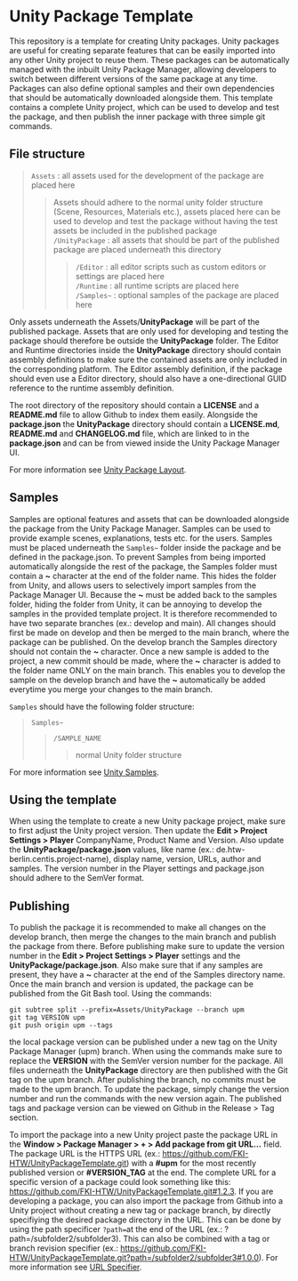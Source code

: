 # Unity Package Template

This repository is a template for creating Unity packages. Unity packages are useful for creating separate features that can be easily imported into any other Unity project to reuse them. These packages can be automatically managed with the inbuilt Unity Package Manager, allowing developers to switch between different versions of the same package at any time. Packages can also define optional samples and their own dependencies that should be automatically downloaded alongside them. This template contains a complete Unity project, which can be used to develop and test the package, and then publish the inner package with three simple git commands.

## File structure

> `Assets` : all assets used for the development of the package are placed here </br>
>> Assets should adhere to the normal unity folder structure (Scene, Resources, Materials etc.), assets placed here can be used to develop and test the package without having the test assets be included in the published package </br>
>> `/UnityPackage` : all assets that should be part of the published package are placed underneath this directory </br>
>>> `/Editor` : all editor scripts such as custom editors or settings are placed here </br>
>>> `/Runtime` : all runtime scripts are placed here </br>
>>> `/Samples~` : optional samples of the package are placed here </br>

Only assets underneath the Assets/<strong>UnityPackage</strong> will be part of the published package. Assets that are only used for developing and testing the package should therefore be outside the <strong>UnityPackage</strong> folder. The Editor and Runtime directories inside the <strong>UnityPackage</strong> directory should contain assembly definitions to make sure the contained assets are only included in the corresponding platform. The Editor assembly definition, if the package should even use a Editor directory, should also have a one-directional GUID reference to the runtime assembly definition.

The root directory of the repository should contain a <strong>LICENSE</strong> and a <strong>README.md</strong> file to allow Github to index them easily. Alongside the <strong>package.json</strong> the <strong>UnityPackage</strong> directory should contain a <strong>LICENSE.md</strong>, <strong>README.md</strong> and <strong>CHANGELOG.md</strong> file, which are linked to in the <strong>package.json</strong> and can be from viewed inside the Unity Package Manager UI. 

For more information see [Unity Package Layout](https://docs.unity3d.com/Manual/cus-layout.html).

## Samples

Samples are optional features and assets that can be downloaded alongside the package from the Unity Package Manager. Samples can be used to provide example scenes, explanations, tests etc. for the users. Samples must be placed underneath the `Samples~` folder inside the package and be defined in the package.json. To prevent Samples from being imported automatically alongside the rest of the package, the Samples folder must contain a <strong>~</strong> character at the end of the folder name. This hides the folder from Unity, and allows users to selectively import samples from the Package Manager UI. Because the <strong>~</strong> must be added back to the samples folder, hiding the folder from Unity, it can be annoying to develop the samples in the provided template project. It is therefore recommended to have two separate branches (ex.: develop and main). All changes should first be made on develop and then be merged to the main branch, where the package can be published. On the develop branch the Samples directory should not contain the <strong>~</strong> character. Once a new sample is added to the project, a new commit should be made, where the <strong>~</strong> character is added to the folder name ONLY on the main branch. This enables you to develop the sample on the develop branch and have the <strong>~</strong> automatically be added everytime you merge your changes to the main branch.

`Samples` should have the following folder structure:

> `Samples~`
>> `/SAMPLE_NAME`
>>> normal Unity folder structure

For more information see [Unity Samples](https://docs.unity3d.com/Manual/cus-samples.html).

## Using the template

When using the template to create a new Unity package project, make sure to first adjust the Unity project version. Then update the <strong>Edit > Project Settings > Player</strong> CompanyName, Product Name and Version. Also update the <strong>UnityPackage/package.json</strong> values, like name (ex.: de.htw-berlin.centis.project-name), display name, version, URLs, author and samples. The version number in the Player settings and package.json should adhere to the SemVer format.

## Publishing

To publish the package it is recommended to make all changes on the develop branch, then merge the changes to the main branch and publish the package from there. Before publishing make sure to update the version number in the <strong>Edit > Project Settings > Player</strong> settings and the <strong>UnityPackage/package.json</strong>. Also make sure that if any samples are present, they have a <strong>~</strong> character at the end of the Samples directory name. 
Once the main branch and version is updated, the package can be published from the Git Bash tool. Using the commands:

```
git subtree split --prefix=Assets/UnityPackage --branch upm
git tag VERSION upm
git push origin upm --tags
```

the local package version can be published under a new tag on the Unity Package Manager (upm) branch. When using the commands make sure to replace the <strong>VERSION</strong> with the SemVer version number for the package. All files underneath the <strong>UnityPackage</strong> directory are then published with the Git tag on the upm branch. After publishing the branch, no commits must be made to the upm branch. To update the package, simply change the version number and run the commands with the new version again. The published tags and package version can be viewed on Github in the Release > Tag section.

To import the package into a new Unity project paste the package URL in the <strong>Window > Package Manager > + > Add package from git URL...</strong> field. The package URL is the HTTPS URL (ex.: https://github.com/FKI-HTW/UnityPackageTemplate.git) with a <strong>#upm</strong> for the most recently published version or <strong>#VERSION_TAG</strong> at the end. The complete URL for a specific version of a package could look something like this: https://github.com/FKI-HTW/UnityPackageTemplate.git#1.2.3.
If you are developing a package, you can also import the package from Github into a Unity project without creating a new tag or package branch, by directly specifiying the desired package directory in the URL. This can be done by using the path specificer `?path=`at the end of the URL (ex.: ?path=/subfolder2/subfolder3). This can also be combined with a tag or branch revision specifier (ex.: https://github.com/FKI-HTW/UnityPackageTemplate.git?path=/subfolder2/subfolder3#1.0.0). For more information see [URL Specifier](https://docs.unity3d.com/Manual/upm-git.html#subfolder).
